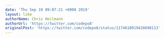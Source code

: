 ```yaml
---
date: 'Thu Sep 19 09:07:21 +0000 2019'
layout: like
authorName: Chris Heilmann
authorUrl: 'https://twitter.com/codepo8'
originalPost: 'https://twitter.com/codepo8/status/1174610919428698113'
---
```

